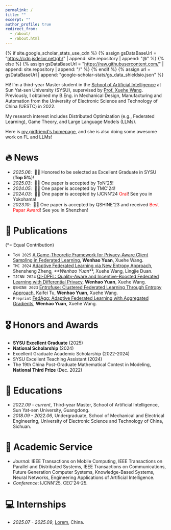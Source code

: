 ```yaml
---
permalink: /
title: ""
excerpt: ""
author_profile: true
redirect_from: 
  - /about/
  - /about.html
---
```


{% if site.google_scholar_stats_use_cdn %}
{% assign gsDataBaseUrl = "https://cdn.jsdelivr.net/gh/" | append: site.repository | append: "@" %}
{% else %}
{% assign gsDataBaseUrl = "https://raw.githubusercontent.com/" | append: site.repository | append: "/" %}
{% endif %}
{% assign url = gsDataBaseUrl | append: "google-scholar-stats/gs_data_shieldsio.json" %}

<span class='anchor' id='about-me'></span>

<script>var clicky_site_ids = clicky_site_ids || []; clicky_site_ids.push(101296995);</script> <script async src="//static.getclicky.com/js"></script> <style> :root { --theme-color: #EC707D; /* 确保这是一个有效的颜色 */ --venue-bg-color: rgb(108, 149, 181); }

g {
	color: #aaaaaa
}

 pt {
	/* color:chocolate; */
	/* color:#c50e0e; */
	color: var(--title-color);
	/* color:tomato; */
	font-weight: 500;
}

 em {
	font-style: italic;
}

 venue {
	/* background-color:royalblue; */
	/* background-color:rgb(80, 80, 80); */
	/* background-color: #d1a7a7; */
	/* background-color: #ca3737; */
	background-color: #EC707D;
	/* background-color: rgb(217, 229, 244); */
	/* color: rgb(16, 68, 158); */
	color: #ffffff;
	/* font-family: 'Nunito'; */
	font-size: 70%;
	font-weight: bold;
	line-height: 170%;
	/* padding-left: 1em;
	padding-right: 1em; */
	margin-right: 0.25em;
	width: 5em;
	display:inline-block;
	text-align: center;
	/* border-color: #ffffff; */
	border-width: 0px;
	border-style: none;
	border-radius: 0.1rem;
	/* -webkit-box-shadow:0 2px 5px 0 rgba(0,0,0,0.16),0 2px 10px 0 rgba(0,0,0,0.12);
	box-shadow:0 2px 5px 0 rgba(0,0,0,0.16),0 2px 10px 0 rgba(0,0,0,0.12); */
	/* border-radius: 4px; */
	/* -webkit-box-shadow:inset 0px 0px 0px 0.25em #fff;
    -moz-box-shadow:inset 0px 0px 0px 0.25em #fff;
    box-shadow:inset 0px 0px 0px 0.25em #fff; */
	/* border: #ffffff; */
	height: 1.7em;
	vertical-align:text-bottom;
	margin-bottom: 0.1em;
	/* letter-spacing: 0.1cap; */
}

 venue1 {
	/* background-color:royalblue; */
	/* background-color:rgb(80, 80, 80); */
	/* background-color: #d1a7a7; */
	/* background-color: #ca3737; */
	background-color: var(--venue-bg-color);
	/* background-color: rgb(217, 229, 244); */
	/* color: rgb(16, 68, 158); */
	color: #ffffff;
	/* font-family: 'Nunito'; */
	font-size: 70%;
	font-weight: bold;
	line-height: 170%;
	/* padding-left: 1em;
	padding-right: 1em; */
	margin-right: 0.25em;
	width: 5em;
	display:inline-block;
	text-align: center;
	/* border-color: #ffffff; */
	border-width: 0px;
	border-style: none;
	border-radius: 0.1rem;
	/* -webkit-box-shadow:0 2px 5px 0 rgba(0,0,0,0.16),0 2px 10px 0 rgba(0,0,0,0.12);
	box-shadow:0 2px 5px 0 rgba(0,0,0,0.16),0 2px 10px 0 rgba(0,0,0,0.12); */
	/* border-radius: 4px; */
	/* -webkit-box-shadow:inset 0px 0px 0px 0.25em #fff;
    -moz-box-shadow:inset 0px 0px 0px 0.25em #fff;
    box-shadow:inset 0px 0px 0px 0.25em #fff; */
	/* border: #ffffff; */
	height: 1.7em;
	vertical-align:text-bottom;
	margin-bottom: 0.1em;
	/* letter-spacing: 0.1cap; */
}

.filter {
	color: var(--color);
	background-color: #fff;
	border: var(--border);
	border-style: solid;
	border-radius: 0.2rem;
	border-width: 1.5px;
	transition: all .3s;
	touch-action: manipulation;
	font-size: 80%;
	line-height: 120%;
	/* width: 5em; */
}

.filter:focus {
	color: #171e29;
}
  
  .filter:hover {
	border-color: var(--theme-color);
	color: white;
	background-color: var(--theme-color);
	fill: var(--theme-color);
  }
  
  .filter:active {
	border-color: var(--theme-color);
	color: var(--theme-color);
	fill: var(--theme-color);
  }
  
.button-59 {
  align-items: center;
  background-color: #fff;
  border: 1px solid #dadada;
  box-sizing: border-box;
  color: #000000;
  cursor: pointer;
  display: inline-block; /* 修改为 inline-block */
  fill: #000;
  font-family: 'Nunito';
  font-size: 0.7rem;
  height: 1.1rem;
  justify-content: center;
  line-height: 1.3;
  min-width: 60px; /* 增加最小宽度 */
  outline: 0;
  padding: 0 10px; /* 增加左右内边距 */
  text-align: center;
  text-decoration: none;
  transition: color .3s, background-color .3s, border-color .3s; /* 限制过渡范围 */
  user-select: none;
  -webkit-user-select: none;
  touch-action: manipulation;
  margin-right: 0.2em;
  border-radius: 0.2rem;
}

.button-59:hover {
  border-color: var(--theme-color);
  color: #fff;
  fill: var(--theme-color);
  background-color: var(--theme-color);
  text-decoration: none;
}

.button-59:active {
  border-color: var(--theme-color);
  color: #fff;
  fill: var(--theme-color);
  background-color: var(--theme-color);
}

@media (min-width: 768px) {
  .button-59 {
    padding-left: 5px;
    padding-right: 5px;
  }
}
</style>
<script>
    try{
        if (window.screen.width < 700) {
            setActiveStyleSheet("jemdoc_mobile.css"); 
        } 
        else if(/iPad/i.test(navigator.userAgent)){ 
            setActiveStyleSheet("jemdoc.css"); 
        } 
        else{
            setActiveStyleSheet("jemdoc.css"); 
        } 
    } 
    catch(e){} 

    function setActiveStyleSheet(filename){
        document.write("<link href="+filename+" rel=stylesheet>");
    }

    function checkFilter(type, li) {
        if (type == "All") {
            return true
        }
        else if (type == "First-authored") {
            res = li.getAttribute("first_authored")
            return res
        }
        else {
            cate = li.getAttribute("category")
            if (!cate) {
                return false
            }
            items = cate.split(',')
            for (j = 0; j < items.length; j++) {
                console.log(items[j])
                if (type.toUpperCase() == items[j].toUpperCase()) {
                    return true
                }
            }
            return false
        }
    }

    function filterPub(type) {
        ul = document.getElementById("publications")
        li = ul.getElementsByTagName("li")
        for (i = 0; i < li.length; i++) {
            if (!checkFilter(type, li[i])) {
                li[i].style.display = "none";
            }
            else {
                li[i].style.display = ""
            }
        }
        // change the button color
        bts = document.getElementsByClassName("filter")
        for (k = 0; k < bts.length; k++) {
            if (bts[k].textContent == type) {
                bts[k].style.setProperty("--color", "#000")
                bts[k].style.setProperty("--border", "#000")
                // bts[k].style.color = "#000"
            }
            else {
                bts[k].style.setProperty("--color", "#a0a0a0")
                bts[k].style.setProperty("--border", "#d3d3d3")
                // bts[k].style.color = "#a0a0a0"
            }
        }
    }

</script>

<script>
    // import data from './bibtex.json' assert { type: 'json' };

    function getBibTex(key) {
        prompt("You can copy the text manually.", data[key]);
    }
</script>

Hi! I’m a third-year Master student in the [School of Artificial Intelligence](https://sai.sysu.edu.cn/) at Sun Yat-sen University (SYSU), supervised by [Prof. Xuehe Wang](https://sai.sysu.edu.cn/teacher/234). Previously, I obtained my B.Eng. in Mechanical Design, Manufacturing and Automation from the University of Electronic Science and Technology of China (UESTC) in 2022.

My research interest includes Distributed Optimization (e.g., Federated Learning), Game Theory, and Large Language Models (LLMs).

Here is [my girlfriend's homepage](https://cc-lynn.github.io/ChenchenLin.github.io/), and she is also doing some awesome work on FL and LLMs!


# 🔥 News
- *2025.06*: &nbsp;🎉🎉 Honored to be selected as Excellent Graduate in SYSU (**Top 5%**)!
- *2025.03*: &nbsp;🎉🎉 One paper is accepted by ToN'25!
- *2024.05*: &nbsp;🎉🎉 One paper is accepted by TMC'24!
- *2024.03*: &nbsp;🎉🎉 One paper is accepted by IJCNN'24 <span style="color:red;">Oral</span>! See you in Yokohama!
- *2023.10*: &nbsp;🎉🎉 One paper is accepted by QSHINE'23 and received <span style="color:red;">Best Papar Award</span>! See you in Shenzhen!

# 📝 Publications 
(*= Equal Contribution)

- <code class="badge">ToN 2025</code> [A Game-Theoretic Framework for Privacy-Aware Client Sampling in Federated Learning](https://ieeexplore.ieee.org/document/10960763), **Wenhao Yuan**, Xuehe Wang.
- <code class="badge">TMC 2024</code> [Adaptive Federated Learning via New Entropy Approach](https://ieeexplore.ieee.org/abstract/document/10531669), Shensheng Zheng<sup>*</sup>, **Wenhao Yuan<sup>*</sup>**, Xuehe Wang, Lingjie Duan.
- <code class="badge">IJCNN 2024</code> [QI-DPFL: Quality-Aware and Incentive-Boosted Federated Learning with Differential Privacy](https://ieeexplore.ieee.org/abstract/document/10651264), **Wenhao Yuan**, Xuehe Wang.
- <code class="badge">QSHINE 2023</code> [Entrofuse: Clustered Federated Learning Through Entropy Approach](https://link.springer.com/chapter/10.1007/978-3-031-65123-6_6), Kaifei Tu, **Wenhao Yuan**, Xuehe Wang.
- <code class="badge">Preprint</code> [FedAgg: Adaptive Federated Learning with Aggregated Gradients](https://arxiv.org/abs/2303.15799), **Wenhao Yuan**, Xuehe Wang.

# 🎖 Honors and Awards
- **SYSU Excellent Graduate** (2025) 
- **National Scholarship** (2024) 
- Excellent Graduate Academic Scholarship (2022-2024)
- SYSU Excellent Teaching Assistant (2024)
- The 19th China Post-Graduate Mathematical Contest in Modeling, **National Third Prize** (Dec. 2022)

# 📖 Educations
- *2022.09 - current*, Third-year Master, School of Artificial Intelligence, Sun Yat-sen University, Guangdong. 
- *2018.09 - 2022.06*, Undergraduate, School of Mechanical and Electrical Engineering, University of Electronic Science and Technology of China, Sichuan. 

# 💁 Academic Service
- *Journal*: IEEE Transactions on Mobile Computing, IEEE Transactions on Parallel and Distributed Systems, IEEE Transactions on Communications, Future Generation Computer Systems, Knowledge-Based Systems, Neural Networks, Engineering Applications of Artificial Intelligence.
- *Conference*: IJCNN'25, CEC'24-25.

# 💻 Internships 
- *2025.07 - 2025.09*, [Lorem](https://github.com/), China.
